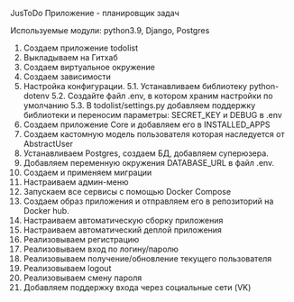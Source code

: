 JusToDo
Приложение - планировщик задач

Используемые модули: python3.9, Django, Postgres

1. Создаем приложение todolist
2. Выкладываем на Гитхаб
3. Создаем виртуальное окружение
4. Создаем зависимости
5. Настройка конфигурации. 
5.1. Устанавливаем библиотеку python-dotenv
5.2. Создайте файл .env, в котором храним настройки по умолчанию
5.3. В todolist/settings.py добавляем поддержку библиотеки и переносим параметры: SECRET_KEY и DEBUG в .env
6. Создаем приложение Core  и добавляем его в INSTALLED_APPS
7. Создаем кастомную модель пользователя которая наследуется от AbstractUser
8. Устанавливаем Postgres, создаем БД, добавляем суперюзера.
9. Добавляем переменную окружения DATABASE_URL в файл .env.
10. Создаем и применяем миграции
11. Настраиваем админ-меню
12. Запускаем все сервисы с помощью Docker Compose
13. Создаем образ приложения и отправляем его в репозиторий на Docker hub.
14. Настраиваем автоматическую сборку приложения
15. Настраиваем автоматический деплой приложения
16. Реализовываем регистрацию
17. Реализовываем вход по логину/паролю
18. Реализовываем получение/обновление текущего пользователя
19. Реализовываем logout
20. Реализовываем смену пароля
21. Добавляем поддержку входа через социальные сети (VK)